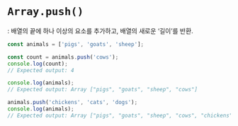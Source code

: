 # `Array.push()`
: 배열의 끝에 하나 이상의 요소를 추가하고, 배열의 새로운 ‘길이’를 반환.
    
```jsx
const animals = ['pigs', 'goats', 'sheep'];

const count = animals.push('cows');
console.log(count);
// Expected output: 4

console.log(animals);
// Expected output: Array ["pigs", "goats", "sheep", "cows"]

animals.push('chickens', 'cats', 'dogs');
console.log(animals);
// Expected output: Array ["pigs", "goats", "sheep", "cows", "chickens", "cats", "dogs"]
```
